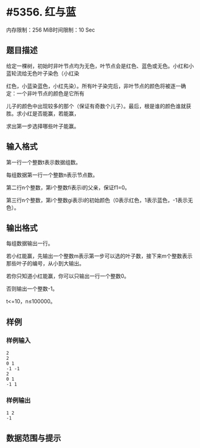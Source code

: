 # #5356. 红与蓝

内存限制：256 MiB时间限制：10 Sec

## 题目描述

给定一棵树，初始时非叶节点均为无色，叶节点会是红色、蓝色或无色。小红和小蓝轮流给无色叶子染色（小红染

红色，小蓝染蓝色，小红先染）。所有叶子染完后，非叶节点的颜色将被逐一确定：一个非叶节点的颜色是它所有

儿子的颜色中出现较多的那个（保证有奇数个儿子）。最后，根是谁的颜色谁就获胜。求小红是否能赢，若能赢，

求出第一步选择哪些叶子能赢。

## 输入格式

第一行一个整数t表示数据组数。

每组数据第一行一个整数n表示节点数。

第二行n个整数，第i个整数fi表示i的父亲，保证f1=0。

第三行n个整数，第i个整数gi表示i的初始颜色（0表示红色，1表示蓝色，-1表示无色）。

## 输出格式

每组数据输出一行。

若小红能赢，先输出一个整数m表示第一步可以选的叶子数，接下来m个整数表示那些叶子的编号，从小到大输出。

若你只知道小红能赢，你可以只输出一行一个整数0。

否则输出一个整数-1。

t<=10，n&le;100000。

## 样例

### 样例输入

    
    2
    2
    0 1
    -1 -1
    2
    0 1
    -1 1
    

### 样例输出

    
    1 2
    -1
    
    

## 数据范围与提示
